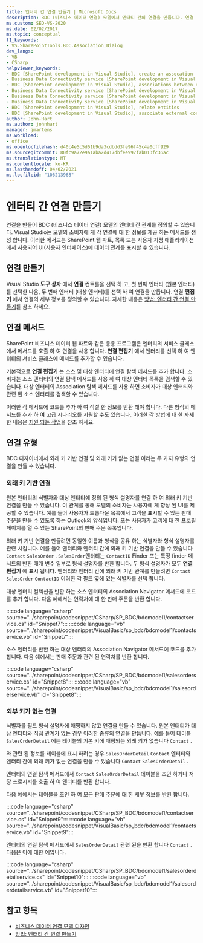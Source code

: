 ```yaml
---
title: 엔터티 간 연결 만들기 | Microsoft Docs
description: BDC (비즈니스 데이터 연결) 모델에서 엔터티 간의 연결을 만듭니다. 연결 방법 및 연결 형식에 대해 알아봅니다.
ms.custom: SEO-VS-2020
ms.date: 02/02/2017
ms.topic: conceptual
f1_keywords:
- VS.SharePointTools.BDC.Association_Dialog
dev_langs:
- VB
- CSharp
helpviewer_keywords:
- BDC [SharePoint development in Visual Studio], create an assocation
- Business Data Connectivity service [SharePoint development in Visual Studio], associations between entities
- BDC [SharePoint development in Visual Studio], associations between entities
- Business Data Connectivity service [SharePoint development in Visual Studio], create an assocation
- Business Data Connectivity service [SharePoint development in Visual Studio], associate external content types
- Business Data Connectivity service [SharePoint development in Visual Studio], relate entities
- BDC [SharePoint development in Visual Studio], relate entities
- BDC [SharePoint development in Visual Studio], associate external content types
author: John-Hart
ms.author: johnhart
manager: jmartens
ms.workload:
- office
ms.openlocfilehash: d40c4e5c5d61b9da3cdbdd3fe96f45c4a0cff929
ms.sourcegitcommit: 80fc9a72e9a1aba2d417dbfee997fab013fc36ac
ms.translationtype: MT
ms.contentlocale: ko-KR
ms.lasthandoff: 04/02/2021
ms.locfileid: "106213968"
---
```

# <a name="create-an-association-between-entities"></a>엔터티 간 연결 만들기
  연결을 만들어 BDC (비즈니스 데이터 연결) 모델의 엔터티 간 관계를 정의할 수 있습니다. Visual Studio는 모델의 소비자에 게 각 연결에 대 한 정보를 제공 하는 메서드를 생성 합니다. 이러한 메서드는 SharePoint 웹 파트, 목록 또는 사용자 지정 애플리케이션에서 사용되어 UI(사용자 인터페이스)에 데이터 관계를 표시할 수 있습니다.

## <a name="create-an-association"></a>연결 만들기
 Visual Studio **도구 상자** 에서 **연결** 컨트롤을 선택 하 고, 첫 번째 엔터티 (원본 엔터티)를 선택한 다음, 두 번째 엔터티 (대상 엔터티)를 선택 하 여 연결을 만듭니다. 연결 **편집기** 에서 연결의 세부 정보를 정의할 수 있습니다. 자세한 내용은 [방법: 엔터티 간 연결 만들기](../sharepoint/how-to-create-an-association-between-entities.md)를 참조 하세요.

## <a name="association-methods"></a>연결 메서드
 SharePoint 비즈니스 데이터 웹 파트와 같은 응용 프로그램은 엔터티의 서비스 클래스에서 메서드를 호출 하 여 연결을 사용 합니다. **연결 편집기** 에서 엔터티를 선택 하 여 엔터티의 서비스 클래스에 메서드를 추가할 수 있습니다.

 기본적으로 **연결 편집기** 는 소스 및 대상 엔터티에 연결 탐색 메서드를 추가 합니다. 소비자는 소스 엔터티의 연결 탐색 메서드를 사용 하 여 대상 엔터티 목록을 검색할 수 있습니다. 대상 엔터티의 Association 탐색 메서드를 사용 하면 소비자가 대상 엔터티와 관련 된 소스 엔터티를 검색할 수 있습니다.

 이러한 각 메서드에 코드를 추가 하 여 적절 한 정보를 반환 해야 합니다. 다른 형식의 메서드를 추가 하 여 고급 시나리오를 지원할 수도 있습니다. 이러한 각 방법에 대 한 자세한 내용은 [지원 되는 작업](/previous-versions/office/developer/sharepoint-2010/ee557363(v=office.14))을 참조 하세요.

## <a name="types-of-associations"></a>연결 유형
 BDC 디자이너에서 외래 키 기반 연결 및 외래 키가 없는 연결 이라는 두 가지 유형의 연결을 만들 수 있습니다.

### <a name="foreign-key-based-association"></a>외래 키 기반 연결
 원본 엔터티의 식별자와 대상 엔터티에 정의 된 형식 설명자를 연결 하 여 외래 키 기반 연결을 만들 수 있습니다. 이 관계를 통해 모델의 소비자는 사용자에 게 향상 된 UI를 제공할 수 있습니다. 예를 들어 사용자가 드롭다운 목록에서 고객을 표시할 수 있는 판매 주문을 만들 수 있도록 하는 Outlook의 양식입니다. 또는 사용자가 고객에 대 한 프로필 페이지를 열 수 있는 SharePoint의 판매 주문 목록입니다.

 외래 키 기반 연결을 만들려면 동일한 이름과 형식을 공유 하는 식별자와 형식 설명자를 관련 시킵니다. 예를 들어 엔터티와 엔터티 간에 외래 키 기반 연결을 만들 수 있습니다 `Contact` `SalesOrder` . `SalesOrder`엔터티는 `ContactID` Finder 또는 특정 finder 메서드의 반환 매개 변수 일부로 형식 설명자를 반환 합니다. 두 형식 설명자가 모두 **연결 편집기** 에 표시 됩니다. 엔터티와 엔터티 간에 외래 키 기반 관계를 만들려면 `Contact` `SalesOrder` `ContactID` 이러한 각 필드 옆에 있는 식별자를 선택 합니다.

 대상 엔터티 컬렉션을 반환 하는 소스 엔터티의 Association Navigator 메서드에 코드를 추가 합니다. 다음 예에서는 연락처에 대 한 판매 주문을 반환 합니다.

 :::code language="csharp" source="../sharepoint/codesnippet/CSharp/SP_BDC/bdcmodel1/contactservice.cs" id="Snippet7":::
 :::code language="vb" source="../sharepoint/codesnippet/VisualBasic/sp_bdc/bdcmodel1/contactservice.vb" id="Snippet7":::

 소스 엔터티를 반환 하는 대상 엔터티의 Association Navigator 메서드에 코드를 추가 합니다. 다음 예에서는 판매 주문과 관련 된 연락처를 반환 합니다.

 :::code language="csharp" source="../sharepoint/codesnippet/CSharp/SP_BDC/bdcmodel1/salesorderservice.cs" id="Snippet8":::
 :::code language="vb" source="../sharepoint/codesnippet/VisualBasic/sp_bdc/bdcmodel1/salesorderservice.vb" id="Snippet8":::

### <a name="foreign-keyless-association"></a>외부 키가 없는 연결
 식별자를 필드 형식 설명자에 매핑하지 않고 연결을 만들 수 있습니다. 원본 엔터티가 대상 엔터티와 직접 관계가 없는 경우 이러한 종류의 연결을 만듭니다. 예를 들어 테이블 `SalesOrderDetail` 에는 테이블의 기본 키에 매핑되는 외래 키가 없습니다 `Contact` .

 와 관련 된 정보를 테이블에 표시 하려는 경우 `SalesOrderDetail` `Contact` 엔터티와 엔터티 간에 외래 키가 없는 연결을 만들 수 있습니다 `Contact` `SalesOrderDetail` .

 엔터티의 연결 탐색 메서드에서 `Contact` `SalesOrderDetail` 테이블을 조인 하거나 저장 프로시저를 호출 하 여 엔터티를 반환 합니다.

 다음 예에서는 테이블을 조인 하 여 모든 판매 주문에 대 한 세부 정보를 반환 합니다.

 :::code language="csharp" source="../sharepoint/codesnippet/CSharp/SP_BDC/bdcmodel1/contactservice.cs" id="Snippet9":::
 :::code language="vb" source="../sharepoint/codesnippet/VisualBasic/sp_bdc/bdcmodel1/contactservice.vb" id="Snippet9":::

 엔터티의 연결 탐색 메서드에서 `SalesOrderDetail` 관련 된을 반환 합니다 `Contact` . 다음은 이에 대한 예입니다.
                                                                            
 :::code language="csharp" source="../sharepoint/codesnippet/CSharp/SP_BDC/bdcmodel1/salesorderdetailservice.cs" id="Snippet10":::
 :::code language="vb" source="../sharepoint/codesnippet/VisualBasic/sp_bdc/bdcmodel1/salesorderdetailservice.vb" id="Snippet10":::

## <a name="see-also"></a>참고 항목
- [비즈니스 데이터 연결 모델 디자인](../sharepoint/designing-a-business-data-connectivity-model.md)
- [방법: 엔터티 간 연결 만들기](../sharepoint/how-to-create-an-association-between-entities.md)
